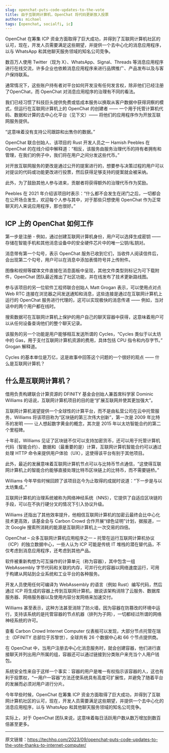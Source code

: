 ```yaml
---
slug: openchat-puts-code-updates-to-the-vote
title: 由于互联网计算机，OpenChat 将代码更新放入投票
authors: michael
tags: [openchat, socialfi, ic]
---
```


OpenChat 在筹集 ICP 资金方面取得了巨大成功，并得到了互联网计算机社区的认可，现在，开发人员需要满足这些期望，并提供一个去中心化的消息应用程序，以与 WhatsApp 和其他聊天服务领域的知名公司竞争。

<!--truncate-->

数百万人使用 Twitter（现为 X）、WhatsApp、Signal、Threads 等消息应用程序进行在线交流，许多企业也依赖消息应用程序来进行品牌推广、产品发布以及与客户保持联系。

通常情况下，这些账户持有者对平台如何开发没有任何发言权，除非他们已经注册了OpenChat，而 OpenChat 对消息应用程序的治理有不同的看法。

我们已经习惯了科技巨头提供免费或低成本服务以换取从客户数据中获得洞察的模式，但运行在互联网计算机上的 OpenChat 的创建者 —— 一个用于托管计算机代码、数据和计算的去中心化平台（见下文）—— 将他们的应用程序作为开放互联网服务提供。

“这意味着没有支持公司跟踪和出售你的数据。” 

OpenChat 联合创始人、该项目的 Rust 开发人员之一 Hamish Peebles 在 OpenChat 的在线介绍中解释道：“相反，该服务由服务治理代币的持有者拥有和管理，在我们的例子中，我们将在用户之间分发这些代币。”

对开放互联网服务的更改是通过公开的提案进行的，想要参与决策过程的用户可以对提议的代码或功能更改进行投票，然后获得足够支持的提案就会被采纳。

此外，为了鼓励其他人参与进来，贡献者将获得额外的治理代币作为奖励。

Peebles 在 2021 年介绍该项目时表示：“什么都不会发生在闭门之后，一切都会在公开场合发生，欢迎每个人参与其中，对于那些只想使用 OpenChat 作为正常聊天的人来说应用程序，那也很好。”

## ICP 上的 OpenChat 如何工作

第一步是注册 - 例如，通过创建互联网计算机身份，用户可以选择生成密钥 —— 存储在智能手机和其他消息设备中的安全硬件芯片中的唯一公钥/私钥对。

消息带有第一个勾号，表示 OpenChat 服务已收到它们，当收件人阅读信件后，会出现第二个勾号，用户可以在消息中添加表情符号并上传附件。

图像和视频等媒体文件直接在消息面板中呈现，其他文件类型则标记为可下载附件，OpenChat 团队最近推出了社区功能，并在线发布了技术更新路线图。

参与该项目的另一位软件工程师联合创始人 Matt Grogan 表示，可以使用点对点 Web RTC 连接在浏览器之间发送通知和消息，这些连接是通过在互联网计算机上运行的 OpenChat 服务进行代理的，这可以实现极快的消息传递 —— 例如，当对话中的两个用户都在线时。

搜索数据可在互联网计算机上保护的用户自己的聊天容器中获得，这意味着用户可以从任何设备查询他们的整个聊天记录。

该服务的另一个功能是用户能够相互发送所谓的 Cycles，“Cycles 类似于以太坊中的 Gas，用于支付互联网计算机资源的费用，具体包括 CPU 指令和内存字节。” Grogan 解释道。

Cycles 的基本单位是万亿，这是故事中回答这个问题的一个很好的观点 —— 什么是互联网计算机？

## 什么是互联网计算机？

借用负责构建联合计算资源的 DFINITY 基金会创始人兼首席科学家 Dominic Williams 的话说，互联网计算机项目的目的是“扩展互联网并使其更加强大”。

互联网计算机渴望提供一个全球性的计算平台，而不是由私营公司在云中托管服务，Williams 将该项目称为“区块链的第三次伟大创新”，第一次是 2009 年比特币的发明 —— 让人想起数字黄金的概念，其次是 2015 年以太坊智能合约的第二个里程碑。

十年前，Williams 见证了区块链不仅可以支持加密货币，还可以用于托管计算机代码（智能合约）、数据和（最重要的是）计算，互联网计算机智能合约可以通过处理 HTTP 命令来提供用户体验（UX），这使得该平台有别于其他项目。

此外，最近的发展意味着互联网计算机节点可以与比特币节点通信，“这使得互联网计算机上的智能合约能够直接处理比特币区块链上的比特币，而不需要链桥。” 

Williams 今年早些时候回顾了该项目迄今为止取得的成就时说道：“下一步是与以太坊集成。”

互联网计算机的治理系统被称为网络神经系统（NNS），它提供了自适应区块链的手段，可以在不执行硬分叉的情况下引入协议升级。

Williams 还指出了其他效率提升，他相信互联网计算机的加密云最终会比中心化技术更高效，该基金会与 Carbon Crowd 合作开展“绿色证明”计划，据报道，一次 Google 搜索所消耗的能源是互联网计算机上一次交易的四倍。

OpenChat – 众多互联网计算机应用程序之一 – 托管在运行互联网计算机协议（ICP）的独立数据中心，一些人认为 ICP 可能是传统 IT 堆栈的潜在替代品，不仅考虑到消息应用程序，还考虑到其他产品。

软件被重新构想为可互操作的计算单元（称为容器），其中包含一组 WebAssembly 字节代码和关联的内存，可并行化的容器以网络速度运行，可用于构建从网站到企业系统和工业平台的各种服务。

开发人员使用任何可编译为 WebAssembly 的语言（例如 Rust）编写代码，然后通过 ICP 将生成的容器上传到互联网计算机，据说该架构消除了云服务、数据库服务器、网络服务器以及使用内容分发网络来加速交付。

Williams 甚至表示，这种方法甚至消除了防火墙，因为容器在防篡改的环境中运行，支持该系统的是托管容器的节点机器（排列为子网），一切都经过所谓的网络神经系统的许可。

查看 Carbon Crowd Internet Computer 仪表板可以发现，大部分节点托管在瑞士（DFINITY 总部位于苏黎世），全球共有 26 个数据中心和 66 个节点提供商。

在 OpenChat 中，当用户注册去中心化消息服务时，就会创建容器，他们进行直接聊天并列出用户所属的组，容器还可以通过链接到分类账户来充当个人用户钱包。

系统安全性来自于这样一个事实：容器的用户是唯一有权指示该容器的人，这也有利于投票权，“一用户一容器”方法还使系统具有高度可扩展性，并避免了随着平台的发展而必须对用户进行分片。

今年早些时候，OpenChat 在筹集 ICP 资金方面取得了巨大成功，并得到了互联网计算机社区的认可，现在，开发人员需要满足这些期望，并提供一个去中心化的消息应用程序，以与 WhatsApp 和其他聊天服务领域的知名公司竞争。

实际上，对于 OpenChat 团队来说，这意味着每日活跃用户数从数万增加到数百倍甚至更多。

---

原文链接：https://techhq.com/2023/09/openchat-puts-code-updates-to-the-vote-thanks-to-internet-computer/

